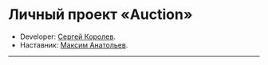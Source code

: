 # Личный проект «Auction»

* Developer: [Сергей Королев](https://github.com/1grey1).
* Наставник: [Максим Анатольев](https://t.me/anatolev_max).

---
